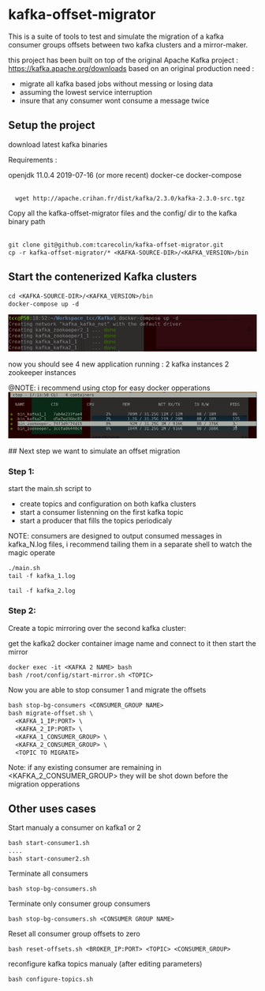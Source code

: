 # kafka-offset-migrator
This is a suite of tools to test and simulate the migration of a kafka
consumer groups offsets between two kafka clusters and a mirror-maker.


this project has been built on top of the original Apache Kafka project : https://kafka.apache.org/downloads
based on an original production need :
- migrate all kafka based jobs without messing or losing data
- assuming the lowest service interruption
- insure that any consumer wont consume a message twice

## Setup the project
download latest kafka binaries

Requirements :

openjdk 11.0.4 2019-07-16 (or more recent)
docker-ce
docker-compose

```

  wget http://apache.crihan.fr/dist/kafka/2.3.0/kafka-2.3.0-src.tgz

```

Copy all the kafka-offset-migrator files and the config/ dir to the kafka binary path

```

git clone git@github.com:tcarecolin/kafka-offset-migrator.git
cp -r kafka-offset-migrator/* <KAFKA-SOURCE-DIR>/<KAFKA_VERSION>/bin

```

## Start the contenerized Kafka clusters

```
cd <KAFKA-SOURCE-DIR>/<KAFKA_VERSION>/bin
docker-compose up -d

```

![Screenshot](ressources/Screenshot_20191105_185337.png)

now you should see 4 new application running :
2 kafka instances
2 zookeeper instances

@NOTE: i recommend using ctop for easy docker opperations
![Screenshot](ressources/Screenshot_20191105_171402.png)

## Next step we want to simulate an offset migration
### Step 1:
start the main.sh script to
- create topics and configuration on both kafka clusters
- start a consumer listenning on the first kafka topic
- start a producer that fills the topics periodicaly

NOTE: consumers are designed to output consumed messages in kafka_N.log files,
i recommend tailing them in a separate shell to watch the magic operate

```
./main.sh
tail -f kafka_1.log

```

```
tail -f kafka_2.log

```

### Step 2:
Create a topic mirroring over the second kafka cluster:

get the kafka2 docker container image name and connect to it
then start the mirror

```
docker exec -it <KAFKA 2 NAME> bash
bash /root/config/start-mirror.sh <TOPIC>

```
Now you are able to stop consumer 1
and migrate the offsets

```
bash stop-bg-consumers <CONSUMER_GROUP NAME>
bash migrate-offset.sh \
  <KAFKA_1_IP:PORT> \
  <KAFKA_2_IP:PORT> \
  <KAFKA_1_CONSUMER_GROUP> \
  <KAFKA_2_CONSUMER_GROUP> \
  <TOPIC TO MIGRATE>

```

Note: if any existing consumer are remaining in  <KAFKA_2_CONSUMER_GROUP>
they will be shot down before the migration opperations

## Other uses cases
Start manualy a consumer on kafka1 or 2

```
bash start-consumer1.sh
....
bash start-consumer2.sh

```
Terminate all consumers

```
bash stop-bg-consumers.sh

```

Terminate only consumer group consumers

```
bash stop-bg-consumers.sh <CONSUMER GROUP NAME>

```

Reset all consumer group offsets to zero

```
bash reset-offsets.sh <BROKER_IP:PORT> <TOPIC> <CONSUMER_GROUP>
```

reconfigure kafka topics manualy (after editing parameters)

```
bash configure-topics.sh

```